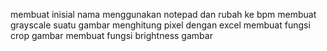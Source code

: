 membuat inisial nama menggunakan notepad dan rubah ke bpm
membuat grayscale suatu gambar
menghitung pixel dengan excel
membuat fungsi crop gambar
membuat fungsi brightness gambar
